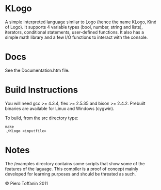 KLogo
=====

A simple interpreted language similar to Logo (hence the name KLogo, Kind of Logo). It supports 4 variable types (bool, number, string and lists), iterators, conditional statements, user-defined functions. It also has a simple math library and a few I/O functions to interact with the console.

Docs
=====
See the Documentation.htm file.

Build Instructions
==================

You will need gcc >= 4.3.4, flex >= 2.5.35 and bison >= 2.4.2. Prebuilt binaries are available for Linux and Windows (cygwin).

To build, from the src directory type:

```
make
./KLogo <inputfile>
```

Notes
=====
The /examples directory contains some scripts that show some of the features of the laguage. This compiler is a proof of concept mainly developed for learning purposes and should be threated as such.

© Piero Toffanin 2011
